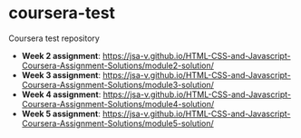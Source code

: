 # coursera-test
Coursera test repository

- **Week 2 assignment**: https://jsa-v.github.io/HTML-CSS-and-Javascript-Coursera-Assignment-Solutions/module2-solution/
- **Week 3 assignment**: https://jsa-v.github.io/HTML-CSS-and-Javascript-Coursera-Assignment-Solutions/module3-solution/
- **Week 4 assignment**: https://jsa-v.github.io/HTML-CSS-and-Javascript-Coursera-Assignment-Solutions/module4-solution/
- **Week 5 assignment**: https://jsa-v.github.io/HTML-CSS-and-Javascript-Coursera-Assignment-Solutions/module5-solution/
